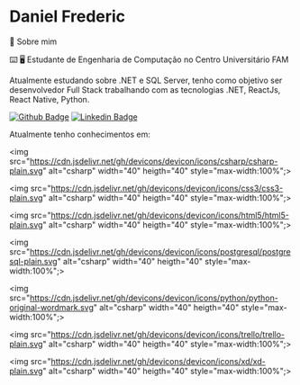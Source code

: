 # Daniel Frederic

:page_with_curl: Sobre mim

:keyboard: :desktop_computer: Estudante de Engenharia de Computação no Centro Universitário FAM

Atualmente estudando sobre .NET e SQL Server, tenho como objetivo ser desenvolvedor Full Stack trabalhando com as tecnologias .NET, ReactJs, React Native, Python.



[![Github Badge](https://img.shields.io/badge/-Github-000?style=for-the-badge&logo=Github&logoColor=white&link=https://github.com/DanielFred1)](https://github.com/DanielFred1) [![Linkedin Badge](https://img.shields.io/badge/-LinkedIn-blue?style=for-the-badge&logo=Linkedin&logoColor=white&link=https://www.linkedin.com/in/daniel-frederic-sena/)](https://www.linkedin.com/in/daniel-frederic-sena/)



Atualmente tenho conhecimentos em:

<img src="https://cdn.jsdelivr.net/gh/devicons/devicon/icons/csharp/csharp-plain.svg" alt="csharp" width="40" heigth="40" style="max-width:100%";></img>

<img src="https://cdn.jsdelivr.net/gh/devicons/devicon/icons/css3/css3-plain.svg" alt="csharp" width="40" heigth="40" style="max-width:100%";></img>

<img src="https://cdn.jsdelivr.net/gh/devicons/devicon/icons/html5/html5-plain.svg" alt="csharp" width="40" heigth="40" style="max-width:100%";></img>

<img src="https://cdn.jsdelivr.net/gh/devicons/devicon/icons/postgresql/postgresql-plain.svg" alt="csharp" width="40" heigth="40" style="max-width:100%";></img>

<img src="https://cdn.jsdelivr.net/gh/devicons/devicon/icons/python/python-original-wordmark.svg" alt="csharp" width="40" heigth="40" style="max-width:100%";></img>

<img src="https://cdn.jsdelivr.net/gh/devicons/devicon/icons/trello/trello-plain.svg" alt="csharp" width="40" heigth="40" style="max-width:100%";></img>

<img src="https://cdn.jsdelivr.net/gh/devicons/devicon/icons/xd/xd-plain.svg" alt="csharp" width="40" heigth="40" style="max-width:100%";></img>

